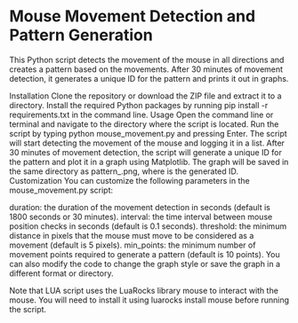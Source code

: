 # Mouse Movement Detection and Pattern Generation
This Python script detects the movement of the mouse in all directions and creates a pattern based on the movements. After 30 minutes of movement detection, it generates a unique ID for the pattern and prints it out in graphs.

Installation
Clone the repository or download the ZIP file and extract it to a directory.
Install the required Python packages by running pip install -r requirements.txt in the command line.
Usage
Open the command line or terminal and navigate to the directory where the script is located.
Run the script by typing python mouse_movement.py and pressing Enter.
The script will start detecting the movement of the mouse and logging it in a list.
After 30 minutes of movement detection, the script will generate a unique ID for the pattern and plot it in a graph using Matplotlib.
The graph will be saved in the same directory as pattern_<ID>.png, where <ID> is the generated ID.
Customization
You can customize the following parameters in the mouse_movement.py script:

duration: the duration of the movement detection in seconds (default is 1800 seconds or 30 minutes).
interval: the time interval between mouse position checks in seconds (default is 0.1 seconds).
threshold: the minimum distance in pixels that the mouse must move to be considered as a movement (default is 5 pixels).
min_points: the minimum number of movement points required to generate a pattern (default is 10 points).
You can also modify the code to change the graph style or save the graph in a different format or directory.

Note that LUA script uses the LuaRocks library mouse to interact with the mouse. You will need to install it using luarocks install mouse before running the script.
